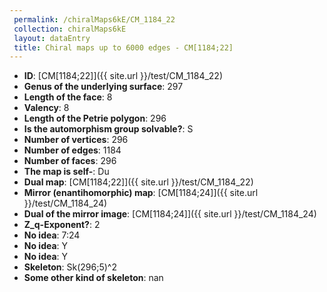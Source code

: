 ```yaml
--- 
 permalink: /chiralMaps6kE/CM_1184_22 
 collection: chiralMaps6kE
 layout: dataEntry
 title: Chiral maps up to 6000 edges - CM[1184;22]
---
```


- **ID**: [CM[1184;22]]({{ site.url }}/test/CM_1184_22)
- **Genus of the underlying surface**: 297
- **Length of the face**: 8
- **Valency**: 8
- **Length of the Petrie polygon**: 296
- **Is the automorphism group solvable?**: S
- **Number of vertices**: 296
- **Number of edges**: 1184
- **Number of faces**: 296
- **The map is self-**: Du
- **Dual map**: [CM[1184;22]]({{ site.url }}/test/CM_1184_22)
- **Mirror (enantihomorphic) map**: [CM[1184;24]]({{ site.url }}/test/CM_1184_24)
- **Dual of the mirror image**: [CM[1184;24]]({{ site.url }}/test/CM_1184_24)
- **Z_q-Exponent?**: 2
- **No idea**:  7:24
- **No idea**: Y
- **No idea**: Y
- **Skeleton**: Sk(296;5)^2
- **Some other kind of skeleton**: nan

